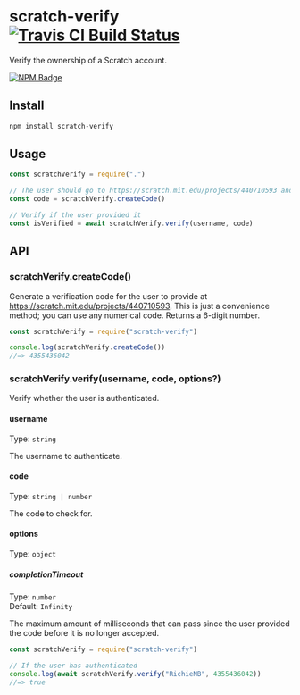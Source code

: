 # scratch-verify [![Travis CI Build Status](https://img.shields.io/travis/com/Richienb/scratch-verify/master.svg?style=for-the-badge)](https://travis-ci.com/Richienb/scratch-verify)

Verify the ownership of a Scratch account.

[![NPM Badge](https://nodei.co/npm/scratch-verify.png)](https://npmjs.com/package/scratch-verify)

## Install

```sh
npm install scratch-verify
```

## Usage

```js
const scratchVerify = require(".")

// The user should go to https://scratch.mit.edu/projects/440710593 and provide `code`
const code = scratchVerify.createCode()

// Verify if the user provided it
const isVerified = await scratchVerify.verify(username, code)
```

## API

### scratchVerify.createCode()

Generate a verification code for the user to provide at https://scratch.mit.edu/projects/440710593. This is just a convenience method; you can use any numerical code. Returns a 6-digit number.

```js
const scratchVerify = require("scratch-verify")

console.log(scratchVerify.createCode())
//=> 4355436042
```

### scratchVerify.verify(username, code, options?)

Verify whether the user is authenticated.

#### username

Type: `string`

The username to authenticate.

#### code

Type: `string | number`

The code to check for.

#### options

Type: `object`

##### completionTimeout

Type: `number`\
Default: `Infinity`

The maximum amount of milliseconds that can pass since the user provided the code before it is no longer accepted.

```js
const scratchVerify = require("scratch-verify")

// If the user has authenticated
console.log(await scratchVerify.verify("RichieNB", 4355436042))
//=> true
```
